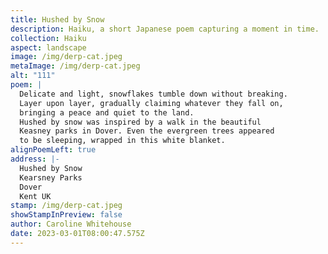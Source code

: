 ```yaml
---
title: Hushed by Snow
description: Haiku, a short Japanese poem capturing a moment in time.
collection: Haiku
aspect: landscape
image: /img/derp-cat.jpeg
metaImage: /img/derp-cat.jpeg
alt: "111"
poem: |
  Delicate and light, snowflakes tumble down without breaking. 
  Layer upon layer, gradually claiming whatever they fall on,
  bringing a peace and quiet to the land. 
  Hushed by snow was inspired by a walk in the beautiful 
  Keasney parks in Dover. Even the evergreen trees appeared
  to be sleeping, wrapped in this white blanket.
alignPoemLeft: true
address: |-
  Hushed by Snow
  Kearsney Parks
  Dover
  Kent UK
stamp: /img/derp-cat.jpeg
showStampInPreview: false
author: Caroline Whitehouse
date: 2023-03-01T08:00:47.575Z
---
```

